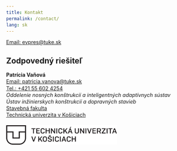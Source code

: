 ```yaml
---
title: Kontakt
permalink: /contact/
lang: sk
---
```


<a href="mailto:evpres@tuke.sk">Email: evpres@tuke.sk</a>

## Zodpovedný riešiteľ
<body>
    <p style="line-height: 1.3;">
<b>Patrícia Vaňová</b>
<br>
<a href="mailto:patricia.vanova@tuke.sk">Email: patricia.vanova@tuke.sk</a>
<br>
<a href="tel:+421 55 602 4254">Tel.: +421 55 602 4254</a>
<br>
<i> Oddelenie nosných konštrukcií a inteligentných adaptívnych sústav </i>
<br>
<i> Ústav inžinierskych konštrukcií a dopravných stavieb </i>
<br>
<a href="https://svf.tuke.sk/wps/portal/svf"> Stavebná fakulta </a>
<br>
<a href="https://tuke.sk/wps/portal/tuke"> Technická univerzita v Košiciach </a>
<br>
<br>
<img src="/images/tuke_logo.png" width="300"/>
</p>
</body>